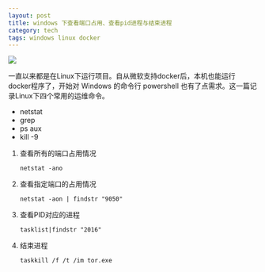 ```yaml
---
layout: post
title: windows 下查看端口占用、查看pid进程与结束进程
category: tech
tags: windows linux docker
---
```

![](https://cdn.kelu.org/blog/tags/windows.jpg)

一直以来都是在Linux下运行项目。自从微软支持docker后，本机也能运行docker程序了，开始对 Windows 的命令行 powershell 也有了点需求。这一篇记录Linux下四个常用的运维命令。

* netstat
* grep
* ps aux
* kill -9

1. 查看所有的端口占用情况

   ```
   netstat -ano
   ```

2. 查看指定端口的占用情况

   ```
   netstat -aon | findstr "9050"
   ```

3. 查看PID对应的进程

   ```
   tasklist|findstr "2016"
   ```

4. 结束进程

   ```
   taskkill /f /t /im tor.exe
   ```